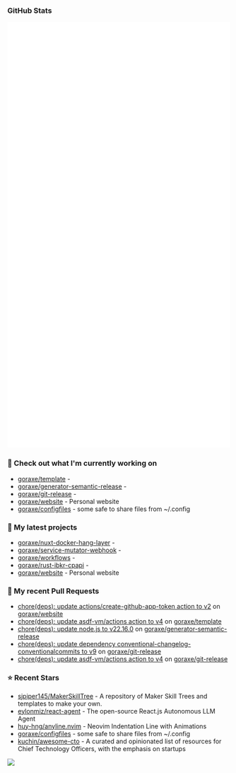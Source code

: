 
### GitHub Stats

<p align="left"><img src="https://raw.githubusercontent.com/goraxe/goraxe/main/github-metrics.svg" /></p>

### 👷 Check out what I'm currently working on

- [goraxe/template](https://github.com/goraxe/template) - 
- [goraxe/generator-semantic-release](https://github.com/goraxe/generator-semantic-release) - 
- [goraxe/git-release](https://github.com/goraxe/git-release) - 
- [goraxe/website](https://github.com/goraxe/website) - Personal website
- [goraxe/configfiles](https://github.com/goraxe/configfiles) - some safe to share files from ~/.config 
### 🌱 My latest projects

- [goraxe/nuxt-docker-hang-layer](https://github.com/goraxe/nuxt-docker-hang-layer) - 
- [goraxe/service-mutator-webhook](https://github.com/goraxe/service-mutator-webhook) - 
- [goraxe/workflows](https://github.com/goraxe/workflows) - 
- [goraxe/rust-ibkr-cpapi](https://github.com/goraxe/rust-ibkr-cpapi) - 
- [goraxe/website](https://github.com/goraxe/website) - Personal website
### 🔨 My recent Pull Requests

- [chore(deps): update actions/create-github-app-token action to v2](https://github.com/goraxe/website/pull/16) on [goraxe/website](https://github.com/goraxe/website)
- [chore(deps): update asdf-vm/actions action to v4](https://github.com/goraxe/template/pull/30) on [goraxe/template](https://github.com/goraxe/template)
- [chore(deps): update node.js to v22.16.0](https://github.com/goraxe/generator-semantic-release/pull/216) on [goraxe/generator-semantic-release](https://github.com/goraxe/generator-semantic-release)
- [chore(deps): update dependency conventional-changelog-conventionalcommits to v9](https://github.com/goraxe/git-release/pull/131) on [goraxe/git-release](https://github.com/goraxe/git-release)
- [chore(deps): update asdf-vm/actions action to v4](https://github.com/goraxe/git-release/pull/130) on [goraxe/git-release](https://github.com/goraxe/git-release)
### ⭐ Recent Stars

- [sjpiper145/MakerSkillTree](https://github.com/sjpiper145/MakerSkillTree) - A repository of Maker Skill Trees and templates to make your own.  
- [eylonmiz/react-agent](https://github.com/eylonmiz/react-agent) - The open-source React.js Autonomous LLM Agent
- [huy-hng/anyline.nvim](https://github.com/huy-hng/anyline.nvim) - Neovim Indentation Line with Animations
- [goraxe/configfiles](https://github.com/goraxe/configfiles) - some safe to share files from ~/.config 
- [kuchin/awesome-cto](https://github.com/kuchin/awesome-cto) - A curated and opinionated list of resources for Chief Technology Officers, with the emphasis on startups

![](https://komarev.com/ghpvc/?username=goraxe)
